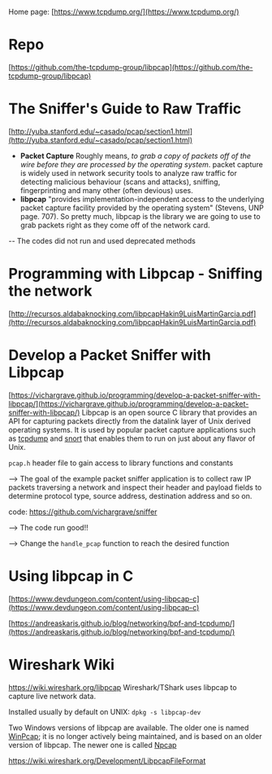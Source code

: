 Home page: [https://www.tcpdump.org/](https://www.tcpdump.org/)

# Repo
[https://github.com/the-tcpdump-group/libpcap](https://github.com/the-tcpdump-group/libpcap)

# The Sniffer's Guide to Raw Traffic
[http://yuba.stanford.edu/~casado/pcap/section1.html](http://yuba.stanford.edu/~casado/pcap/section1.html)
- **Packet Capture** Roughly means, _to grab a copy of packets off of the wire before they are processed by the operating system_. packet capture is widely used in network security tools to analyze raw traffic for detecting malicious behaviour (scans and attacks), sniffing, fingerprinting and many other (often devious) uses.
- **libpcap** "provides implementation-independent access to the underlying packet capture facility provided by the operating system" (Stevens, UNP page. 707). So pretty much, libpcap is the library we are going to use to grab packets right as they come off of the network card.

-- The codes did not run and used deprecated methods


# Programming with Libpcap   - Sniffing the network
[http://recursos.aldabaknocking.com/libpcapHakin9LuisMartinGarcia.pdf](http://recursos.aldabaknocking.com/libpcapHakin9LuisMartinGarcia.pdf)


# Develop a Packet Sniffer with Libpcap
[https://vichargrave.github.io/programming/develop-a-packet-sniffer-with-libpcap/](https://vichargrave.github.io/programming/develop-a-packet-sniffer-with-libpcap/)
Libpcap is an open source C library that provides an API for capturing packets directly from the datalink layer of Unix derived operating systems. It is used by popular packet capture applications such as [tcpdump](https://www.tcpdump.org) and [snort](https://www.snort.org) that enables them to run on just about any flavor of Unix.

`pcap.h` header file to gain access to library functions and constants  


--> The goal of the example packet sniffer application is to collect raw IP packets traversing a network and inspect their header and payload fields to determine protocol type, source address, destination address and so on.


code: https://github.com/vichargrave/sniffer

--> The code run good!!

--> Change the `handle_pcap` function to reach the desired function

# Using libpcap in C
[https://www.devdungeon.com/content/using-libpcap-c](https://www.devdungeon.com/content/using-libpcap-c)


[https://andreaskaris.github.io/blog/networking/bpf-and-tcpdump/](https://andreaskaris.github.io/blog/networking/bpf-and-tcpdump/)

# Wireshark Wiki
https://wiki.wireshark.org/libpcap
Wireshark/TShark uses libpcap to capture live network data.

Installed usually by default on UNIX: `dpkg -s libpcap-dev`

Two Windows versions of libpcap are available. The older one is named [WinPcap](https://wiki.wireshark.org/WinPcap); it is no longer actively being maintained, and is based on an older version of libpcap. The newer one is called [Npcap](https://nmap.org/npcap/)

https://wiki.wireshark.org/Development/LibpcapFileFormat
